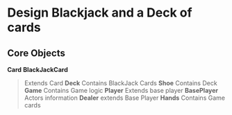 # Design Blackjack and a Deck of cards

## Core Objects
  **Card**
  **BlackJackCard**
  >Extends Card
  **Deck**
  >Contains BlackJack Cards
  **Shoe**
  >Contains Deck
  **Game**
  >Contains Game logic
  **Player**
  >Extends base player
  **BasePlayer**
  >Actors information
  **Dealer**
  >extends Base Player
  **Hands**
  >Contains Game cards

